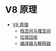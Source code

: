 # V8 原理

- [V8 原理](/basics/v8/)
  - [栈空间与堆空间](/basics/v8/01栈空间与堆空间)
  - [垃圾回收](/basics/v8/02垃圾回收)
  - [编译器与解释器](/basics/v8/03编译器与解释器)